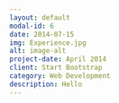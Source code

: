 ```yaml
---
layout: default
modal-id: 6
date: 2014-07-15
img: Experience.jpg
alt: image-alt
project-date: April 2014
client: Start Bootstrap
category: Web Development
description: Hello
---
```

